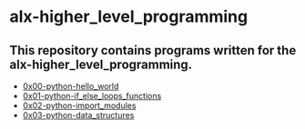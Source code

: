 # alx-higher_level_programming
## This repository contains programs written for the alx-higher_level_programming.

- [0x00-python-hello_world](0x00-python-hello_world)
- [0x01-python-if_else_loops_functions](0x01-python-if_else_loops_functions)
- [0x02-python-import_modules](0x02-python-import_modules)
- [0x03-python-data_structures](0x03-python-data_structures)
